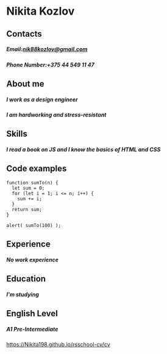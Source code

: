 
# Nikita Kozlov


## **Contacts**
##### *Email*:nik88kozlov@gmail.com
##### *Phone Number*:+375 44 549 11 47
## **About me** 
##### I work as a design engineer
##### I am hardworking and stress-resistant

## **Skills**
##### I read a book on JS and I know the basics of HTML and CSS

## **Code examples**
```JS
function sumTo(n) {
  let sum = 0;
  for (let i = 1; i <= n; i++) {
    sum += i;
  }
  return sum;
}

alert( sumTo(100) );
```
## **Experience**
##### No work experience

## **Education**
##### I'm studying

## **English Level**
##### A1 Pre-Intermediate

https://Nikita198.github.io/rsschool-cv/cv
